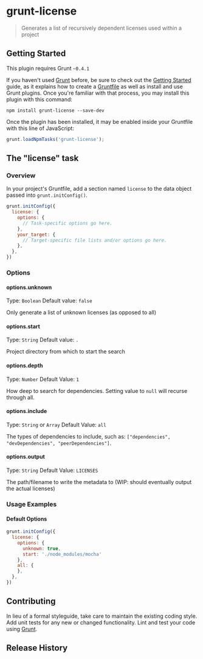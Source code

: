 # grunt-license

> Generates a list of recursively dependent licenses used within a project

## Getting Started
This plugin requires Grunt `~0.4.1`

If you haven't used [Grunt](http://gruntjs.com/) before, be sure to check out the [Getting Started](http://gruntjs.com/getting-started) guide, as it explains how to create a [Gruntfile](http://gruntjs.com/sample-gruntfile) as well as install and use Grunt plugins. Once you're familiar with that process, you may install this plugin with this command:

```shell
npm install grunt-license --save-dev
```

Once the plugin has been installed, it may be enabled inside your Gruntfile with this line of JavaScript:

```js
grunt.loadNpmTasks('grunt-license');
```

## The "license" task

### Overview
In your project's Gruntfile, add a section named `license` to the data object passed into `grunt.initConfig()`.

```js
grunt.initConfig({
  license: {
    options: {
      // Task-specific options go here.
    },
    your_target: {
      // Target-specific file lists and/or options go here.
    },
  },
})
```

### Options

#### options.unknown
Type: `Boolean`
Default value: `false`

Only generate a list of unknown licenses (as opposed to all)

#### options.start
Type: `String`
Default value: `.`

Project directory from which to start the search

#### options.depth
Type: `Number`
Default Value: `1`

How deep to search for dependencies.  Setting value to `null` will recurse through all.

#### options.include
Type: `String` or `Array`
Default Value: `all`

The types of dependencies to include, such as: `["dependencies", "devDependencies", "peerDependencies"]`.

#### options.output
Type: `String`
Default Value: `LICENSES`

The path/filename to write the metadata to (WIP: should eventually output the actual licenses)

### Usage Examples

#### Default Options

```js
grunt.initConfig({
  license: {
    options: {
      unknown: true,
      start: './node_modules/mocha'
    },
    all: {
    },
  },
})
```

## Contributing
In lieu of a formal styleguide, take care to maintain the existing coding style. Add unit tests for any new or changed functionality. Lint and test your code using [Grunt](http://gruntjs.com/).

## Release History
